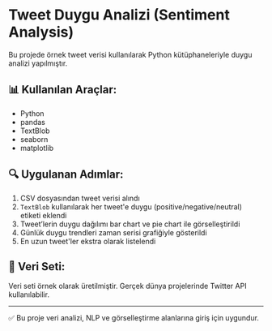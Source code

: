 # Tweet Duygu Analizi (Sentiment Analysis)

Bu projede örnek tweet verisi kullanılarak Python kütüphaneleriyle duygu analizi yapılmıştır.

## 📊 Kullanılan Araçlar:
- Python
- pandas
- TextBlob
- seaborn
- matplotlib

## 🔍 Uygulanan Adımlar:
1. CSV dosyasından tweet verisi alındı
2. `TextBlob` kullanılarak her tweet'e duygu (positive/negative/neutral) etiketi eklendi
3. Tweet’lerin duygu dağılımı bar chart ve pie chart ile görselleştirildi
4. Günlük duygu trendleri zaman serisi grafiğiyle gösterildi
5. En uzun tweet'ler ekstra olarak listelendi

## 🧾 Veri Seti:
Veri seti örnek olarak üretilmiştir. Gerçek dünya projelerinde Twitter API kullanılabilir.

---

✅ Bu proje veri analizi, NLP ve görselleştirme alanlarına giriş için uygundur.
